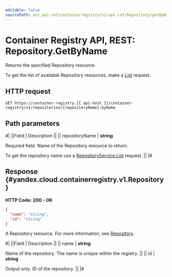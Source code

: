 ```yaml
---
editable: false
sourcePath: en/_api-ref/containerregistry/v1/api-ref/Repository/getByName.md
---
```


# Container Registry API, REST: Repository.GetByName

Returns the specified Repository resource.

To get the list of available Repository resources, make a [List](/docs/container-registry/api-ref/Repository/list#List) request.

## HTTP request

```
GET https://container-registry.{{ api-host }}/container-registry/v1/repositories/{repositoryName}:byName
```

## Path parameters

#|
||Field | Description ||
|| repositoryName | **string**

Required field. Name of the Repository resource to return.

To get the repository name use a [RepositoryService.List](/docs/container-registry/api-ref/Repository/list#List) request. ||
|#

## Response {#yandex.cloud.containerregistry.v1.Repository}

**HTTP Code: 200 - OK**

```json
{
  "name": "string",
  "id": "string"
}
```

A Repository resource. For more information, see [Repository](/docs/container-registry/concepts/repository).

#|
||Field | Description ||
|| name | **string**

Name of the repository.
The name is unique within the registry. ||
|| id | **string**

Output only. ID of the repository. ||
|#